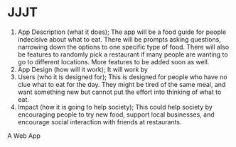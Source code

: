 # JJJT

1) App Description (what it does); 
The app will be a food guide for people indecisive about what to eat. There will be prompts asking questions, narrowing down the options to one specific type of food. There will also be features to randomly pick a restaurant if many people are wanting to go to different locations. More features to be added soon as well.
2) App Design (how will it work);
It will work by 
3) Users (who it is designed for);
This is designed for people who have no clue what to eat for the day. They might be tired of the same meal, and want something new but cannot put the effort into thinking of what to eat.
4) Impact (how it is going to help society);
This could help society by encouraging people to try new food, support local businesses, and encourage social interaction with friends at restaurants. 

A Web App 
